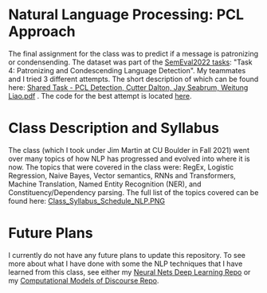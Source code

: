 # Natural Language Processing: PCL Approach
The final assignment for the class was to predict if a message is patronizing or condensending.  The dataset was part of the [SemEval2022 tasks](https://semeval.github.io/SemEval2022/tasks): "Task 4: Patronizing and Condescending Language Detection".  My teammates and I tried 3 different attempts.  The short description of which can be found here: [Shared Task - PCL Detection, Cutter Dalton, Jay Seabrum, Weitung Liao.pdf](https://github.com/xjseabrum/nlp-files/blob/main/PCL/Shared%20Task%20-%20PCL%20Detection%2C%20Cutter%20Dalton%2C%20Jay%20Seabrum%2C%20Weitung%20Liao.pdf) .  The code for the best attempt is located [here](https://github.com/xjseabrum/nlp-files/blob/main/PCL/SharedTask.py).

# Class Description and Syllabus
The class (which I took under Jim Martin at CU Boulder in Fall 2021) went over many topics of how NLP has progressed and evolved into where it is now.  The topics that were covered in the class were: RegEx, Logistic Regression, Naive Bayes, Vector semantics, RNNs and Transformers, Machine Translation, Named Entity Recognition (NER), and Constituency/Dependency parsing.  The full list of the topics covered can be found here: [Class_Syllabus_Schedule_NLP.PNG](https://github.com/xjseabrum/nlp-files/blob/main/Class_Syllabus_Schedule_NLP.PNG)

# Future Plans
I currently do not have any future plans to update this repository.  To see more about what I have done with some the NLP techniques that I have learned from this class, see either my [Neural Nets Deep Learning Repo](https://github.com/xjseabrum/nndl_final_project) or my [Computational Models of Discourse Repo](https://github.com/xjseabrum/comp_disc_S22_proj).
